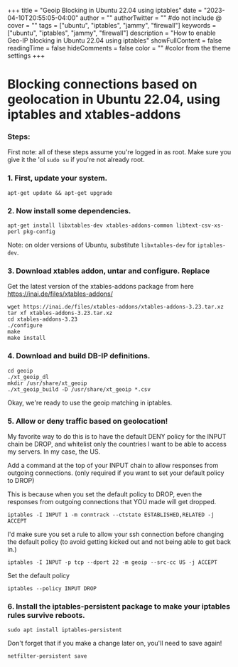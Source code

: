 +++
title = "Geoip Blocking in Ubuntu 22.04 using iptables"
date = "2023-04-10T20:55:05-04:00"
author = ""
authorTwitter = "" #do not include @
cover = ""
tags = ["ubuntu", "iptables", "jammy", "firewall"]
keywords = ["ubuntu", "iptables", "jammy", "firewall"]
description = "How to enable Geo-IP blocking in Ubuntu 22.04 using iptables"
showFullContent = false
readingTime = false
hideComments = false
color = "" #color from the theme settings
+++


# Blocking connections based on geolocation in Ubuntu 22.04, using iptables and xtables-addons

### Steps:

First note: all of these steps assume you're logged in as root. Make sure you give it the 'ol `sudo su` if you're not already root.

### 1. First, update your system.

`apt-get update && apt-get upgrade`

### 2. Now install some dependencies.

`apt-get install libxtables-dev xtables-addons-common libtext-csv-xs-perl pkg-config`

Note: on older versions of Ubuntu, substitute `libxtables-dev` for `iptables-dev`.

### 3. Download xtables addon, untar and configure. Replace

Get the latest version of the xtables-addons package from here https://inai.de/files/xtables-addons/

```
wget https://inai.de/files/xtables-addons/xtables-addons-3.23.tar.xz
tar xf xtables-addons-3.23.tar.xz
cd xtables-addons-3.23
./configure
make
make install
```

### 4. Download and build DB-IP definitions.

```
cd geoip
./xt_geoip_dl
mkdir /usr/share/xt_geoip
./xt_geoip_build -D /usr/share/xt_geoip *.csv
```

Okay, we're ready to use the geoip matching in iptables.

### 5. Allow or deny traffic based on geolocation! 

My favorite way to do this is to have the default DENY policy for the INPUT chain be DROP, and whitelist only the countries I want to be able to access my servers. In my case, the US.

Add a command at the top of your INPUT chain to allow responses from outgoing connections. (only required if you want to set your default policy to DROP)

This is because when you set the default policy to DROP, even the responses from outgoing connections that YOU made will get dropped.

`iptables -I INPUT 1 -m conntrack --ctstate ESTABLISHED,RELATED -j ACCEPT`

I'd make sure you set a rule to allow your ssh connection before changing the default policy (to avoid getting kicked out and not being able to get back in.)

`iptables -I INPUT -p tcp --dport 22 -m geoip --src-cc US -j ACCEPT`

Set the default policy

`iptables --policy INPUT DROP`

### 6. Install the iptables-persistent package to make your iptables rules survive reboots.

`sudo apt install iptables-persistent`

Don't forget that if you make a change later on, you'll need to save again!

`netfilter-persistent save`
